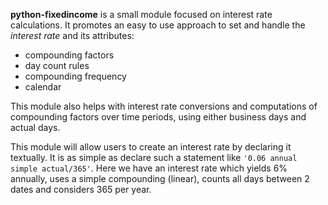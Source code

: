 **python-fixedincome** is a small module focused on interest rate calculations.
It promotes an easy to use approach to set and handle the *interest rate* and its attributes:

* compounding factors
* day count rules
* compounding frequency
* calendar

This module also helps with interest rate conversions and computations of compounding
factors over time periods, using either business days and actual days.

This module will allow users to create an interest rate by declaring it textually.
It is as simple as declare such a statement like `'0.06 annual simple actual/365'`.
Here we have an interest rate which yields 6% annually, uses a simple compounding (linear),
counts all days between 2 dates and considers 365 per year.
